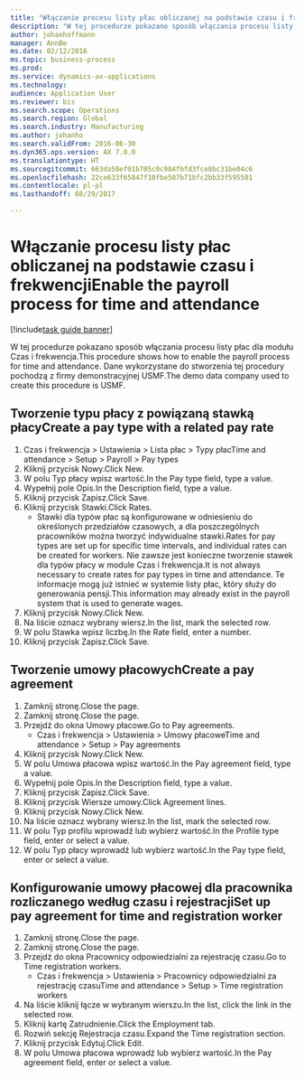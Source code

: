 ```yaml
--- 
title: "Włączanie procesu listy płac obliczanej na podstawie czasu i frekwencji"
description: "W tej procedurze pokazano sposób włączania procesu listy płac dla modułu Czas i frekwencja."
author: johanhoffmann
manager: AnnBe
ms.date: 02/12/2016
ms.topic: business-process
ms.prod: 
ms.service: dynamics-ax-applications
ms.technology: 
audience: Application User
ms.reviewer: bis
ms.search.scope: Operations
ms.search.region: Global
ms.search.industry: Manufacturing
ms.author: johanho
ms.search.validFrom: 2016-06-30
ms.dyn365.ops.version: AX 7.0.0
ms.translationtype: HT
ms.sourcegitcommit: 663da58ef01b705c0c984fbfd3fce8bc31be04c6
ms.openlocfilehash: 22ce633f65847f10fbe507b71bfc2bb33f595501
ms.contentlocale: pl-pl
ms.lasthandoff: 08/29/2017

---
```

# <a name="enable-the-payroll-process-for-time-and-attendance"></a><span data-ttu-id="40394-103">Włączanie procesu listy płac obliczanej na podstawie czasu i frekwencji</span><span class="sxs-lookup"><span data-stu-id="40394-103">Enable the payroll process for time and attendance</span></span>

[!include[task guide banner](../../includes/task-guide-banner.md)]

<span data-ttu-id="40394-104">W tej procedurze pokazano sposób włączania procesu listy płac dla modułu Czas i frekwencja.</span><span class="sxs-lookup"><span data-stu-id="40394-104">This procedure shows how to enable the payroll process for time and attendance.</span></span> <span data-ttu-id="40394-105">Dane wykorzystane do stworzenia tej procedury pochodzą z firmy demonstracyjnej USMF.</span><span class="sxs-lookup"><span data-stu-id="40394-105">The demo data company used to create this procedure is USMF.</span></span>


## <a name="create-a-pay-type-with-a-related-pay-rate"></a><span data-ttu-id="40394-106">Tworzenie typu płacy z powiązaną stawką płacy</span><span class="sxs-lookup"><span data-stu-id="40394-106">Create a pay type with a related pay rate</span></span>
1. <span data-ttu-id="40394-107">Czas i frekwencja > Ustawienia > Lista płac > Typy płac</span><span class="sxs-lookup"><span data-stu-id="40394-107">Time and attendance > Setup > Payroll > Pay types</span></span>
2. <span data-ttu-id="40394-108">Kliknij przycisk Nowy.</span><span class="sxs-lookup"><span data-stu-id="40394-108">Click New.</span></span>
3. <span data-ttu-id="40394-109">W polu Typ płacy wpisz wartość.</span><span class="sxs-lookup"><span data-stu-id="40394-109">In the Pay type field, type a value.</span></span>
4. <span data-ttu-id="40394-110">Wypełnij pole Opis.</span><span class="sxs-lookup"><span data-stu-id="40394-110">In the Description field, type a value.</span></span>
5. <span data-ttu-id="40394-111">Kliknij przycisk Zapisz.</span><span class="sxs-lookup"><span data-stu-id="40394-111">Click Save.</span></span>
6. <span data-ttu-id="40394-112">Kliknij przycisk Stawki.</span><span class="sxs-lookup"><span data-stu-id="40394-112">Click Rates.</span></span>
    * <span data-ttu-id="40394-113">Stawki dla typów płac są konfigurowane w odniesieniu do określonych przedziałów czasowych, a dla poszczególnych pracowników można tworzyć indywidualne stawki.</span><span class="sxs-lookup"><span data-stu-id="40394-113">Rates for pay types are set up for specific time intervals, and individual rates can be created for workers.</span></span> <span data-ttu-id="40394-114">Nie zawsze jest konieczne tworzenie stawek dla typów płacy w module Czas i frekwencja.</span><span class="sxs-lookup"><span data-stu-id="40394-114">It is not always necessary to create rates for pay types in time and attendance.</span></span> <span data-ttu-id="40394-115">Te informacje mogą już istnieć w systemie listy płac, który służy do generowania pensji.</span><span class="sxs-lookup"><span data-stu-id="40394-115">This information may already exist in the payroll system that is used to generate wages.</span></span>  
7. <span data-ttu-id="40394-116">Kliknij przycisk Nowy.</span><span class="sxs-lookup"><span data-stu-id="40394-116">Click New.</span></span>
8. <span data-ttu-id="40394-117">Na liście oznacz wybrany wiersz.</span><span class="sxs-lookup"><span data-stu-id="40394-117">In the list, mark the selected row.</span></span>
9. <span data-ttu-id="40394-118">W polu Stawka wpisz liczbę.</span><span class="sxs-lookup"><span data-stu-id="40394-118">In the Rate field, enter a number.</span></span>
10. <span data-ttu-id="40394-119">Kliknij przycisk Zapisz.</span><span class="sxs-lookup"><span data-stu-id="40394-119">Click Save.</span></span>

## <a name="create-a-pay-agreement"></a><span data-ttu-id="40394-120">Tworzenie umowy płacowych</span><span class="sxs-lookup"><span data-stu-id="40394-120">Create a pay agreement</span></span>
1. <span data-ttu-id="40394-121">Zamknij stronę.</span><span class="sxs-lookup"><span data-stu-id="40394-121">Close the page.</span></span>
2. <span data-ttu-id="40394-122">Zamknij stronę.</span><span class="sxs-lookup"><span data-stu-id="40394-122">Close the page.</span></span>
3. <span data-ttu-id="40394-123">Przejdź do okna Umowy płacowe.</span><span class="sxs-lookup"><span data-stu-id="40394-123">Go to Pay agreements.</span></span>
    * <span data-ttu-id="40394-124">Czas i frekwencja > Ustawienia > Umowy płacowe</span><span class="sxs-lookup"><span data-stu-id="40394-124">Time and attendance > Setup > Pay agreements</span></span>  
4. <span data-ttu-id="40394-125">Kliknij przycisk Nowy.</span><span class="sxs-lookup"><span data-stu-id="40394-125">Click New.</span></span>
5. <span data-ttu-id="40394-126">W polu Umowa płacowa wpisz wartość.</span><span class="sxs-lookup"><span data-stu-id="40394-126">In the Pay agreement field, type a value.</span></span>
6. <span data-ttu-id="40394-127">Wypełnij pole Opis.</span><span class="sxs-lookup"><span data-stu-id="40394-127">In the Description field, type a value.</span></span>
7. <span data-ttu-id="40394-128">Kliknij przycisk Zapisz.</span><span class="sxs-lookup"><span data-stu-id="40394-128">Click Save.</span></span>
8. <span data-ttu-id="40394-129">Kliknij przycisk Wiersze umowy.</span><span class="sxs-lookup"><span data-stu-id="40394-129">Click Agreement lines.</span></span>
9. <span data-ttu-id="40394-130">Kliknij przycisk Nowy.</span><span class="sxs-lookup"><span data-stu-id="40394-130">Click New.</span></span>
10. <span data-ttu-id="40394-131">Na liście oznacz wybrany wiersz.</span><span class="sxs-lookup"><span data-stu-id="40394-131">In the list, mark the selected row.</span></span>
11. <span data-ttu-id="40394-132">W polu Typ profilu wprowadź lub wybierz wartość.</span><span class="sxs-lookup"><span data-stu-id="40394-132">In the Profile type field, enter or select a value.</span></span>
12. <span data-ttu-id="40394-133">W polu Typ płacy wprowadź lub wybierz wartość.</span><span class="sxs-lookup"><span data-stu-id="40394-133">In the Pay type field, enter or select a value.</span></span>

## <a name="set-up-pay-agreement-for-time-and-registration-worker"></a><span data-ttu-id="40394-134">Konfigurowanie umowy płacowej dla pracownika rozliczanego według czasu i rejestracji</span><span class="sxs-lookup"><span data-stu-id="40394-134">Set up pay agreement for time and registration worker</span></span>
1. <span data-ttu-id="40394-135">Zamknij stronę.</span><span class="sxs-lookup"><span data-stu-id="40394-135">Close the page.</span></span>
2. <span data-ttu-id="40394-136">Zamknij stronę.</span><span class="sxs-lookup"><span data-stu-id="40394-136">Close the page.</span></span>
3. <span data-ttu-id="40394-137">Przejdź do okna Pracownicy odpowiedzialni za rejestrację czasu.</span><span class="sxs-lookup"><span data-stu-id="40394-137">Go to Time registration workers.</span></span>
    * <span data-ttu-id="40394-138">Czas i frekwencja > Ustawienia > Pracownicy odpowiedzialni za rejestrację czasu</span><span class="sxs-lookup"><span data-stu-id="40394-138">Time and attendance > Setup > Time registration workers</span></span>  
4. <span data-ttu-id="40394-139">Na liście kliknij łącze w wybranym wierszu.</span><span class="sxs-lookup"><span data-stu-id="40394-139">In the list, click the link in the selected row.</span></span>
5. <span data-ttu-id="40394-140">Kliknij kartę Zatrudnienie.</span><span class="sxs-lookup"><span data-stu-id="40394-140">Click the Employment tab.</span></span>
6. <span data-ttu-id="40394-141">Rozwiń sekcję Rejestracja czasu.</span><span class="sxs-lookup"><span data-stu-id="40394-141">Expand the Time registration section.</span></span>
7. <span data-ttu-id="40394-142">Kliknij przycisk Edytuj.</span><span class="sxs-lookup"><span data-stu-id="40394-142">Click Edit.</span></span>
8. <span data-ttu-id="40394-143">W polu Umowa płacowa wprowadź lub wybierz wartość.</span><span class="sxs-lookup"><span data-stu-id="40394-143">In the Pay agreement field, enter or select a value.</span></span>


